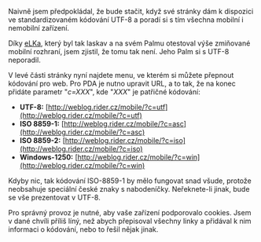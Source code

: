<!-- dcterms:identifier = riderweblog#38 -->
<!-- dcterms:title = Různé kódování češtiny -->
<!-- np9:categoryId = 2 -->
<!-- x4w:category = Lidé a jiná zvěř -->
<!-- np9:authorId = 1 -->
<!-- np9:authorEmail = michal.valasek@altairis.cz -->
<!-- dcterms:creator = Michal Altair Valášek -->
<!-- dcterms:created = 2003-04-04T15:32:31+02:00 -->
<!-- dcterms:date = 2003-04-04T15:32:31+02:00 -->

Naivně jsem předpokládal, že bude stačit, když své stránky dám k dispozici ve standardizovaném kódování UTF-8 a poradí si s tím všechna mobilní i nemobilní zařízení.

Díky [eLKa](http://www.elka.cz/edenik/), který byl tak laskav a na svém Palmu otestoval výše zmiňované mobilní rozhraní, jsem zjistil, že tomu tak není. Jeho Palm si s UTF-8 neporadil.

V levé části stránky nyní najdete menu, ve kterém si můžete přepnout kódování pro web. Pro PDA je nutno upravit URL, a to tak, že na konec přidáte parametr "*c=XXX*", kde "*XXX*" je patřičné kódování:

*   **UTF-8:** [http://weblog.rider.cz/mobile/?c=utf](http://weblog.rider.cz/mobile/?c=utf)
*   **ISO 8859-1:** [http://weblog.rider.cz/mobile/?c=asc](http://weblog.rider.cz/mobile/?c=asc)
*   **ISO 8859-2:** [http://weblog.rider.cz/mobile/?c=iso](http://weblog.rider.cz/mobile/?c=iso)
*   **Windows-1250:** [http://weblog.rider.cz/mobile/?c=win](http://weblog.rider.cz/mobile/?c=win)

Kdyby nic, tak kódování ISO-8859-1 by mělo fungovat snad všude, protože neobsahuje speciální české znaky s nabodeníčky. Neřeknete-li jinak, bude se vše prezentovat v UTF-8.

Pro správný provoz je nutné, aby vaše zařízení podporovalo cookies. Jsem v dané chvíli příliš líný, než abych přepisoval všechny linky a přidával k nim informaci o kódování, nebo to řešil nějak jinak.